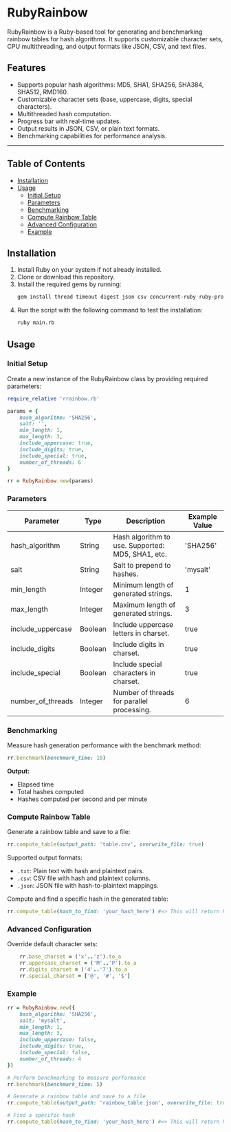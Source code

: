 # RubyRainbow

RubyRainbow is a Ruby-based tool for generating and benchmarking rainbow tables for hash algorithms. It supports customizable character sets, CPU multithreading, and output formats like JSON, CSV, and text files.

## Features

- Supports popular hash algorithms: MD5, SHA1, SHA256, SHA384, SHA512, RMD160.
- Customizable character sets (base, uppercase, digits, special characters).
- Multithreaded hash computation.
- Progress bar with real-time updates.
- Output results in JSON, CSV, or plain text formats.
- Benchmarking capabilities for performance analysis.

---

## Table of Contents

- [Installation](#installation)
- [Usage](#usage)
  - [Initial Setup](#initial-setup)
  - [Parameters](#parameters)
  - [Benchmarking](#benchmarking)
  - [Compute Rainbow Table](#compute-rainbow-table)
  - [Advanced Configuration](#advanced-configuration)
  - [Example](#example)

## Installation

1. Install Ruby on your system if not already installed.
2. Clone or download this repository.
3. Install the required gems by running:
   ```bash
   gem install thread timeout digest json csv concurrent-ruby ruby-progressbar
   ```
4. Run the script with the following command to test the installation:
   ```bash
   ruby main.rb
   ```

## Usage

### Initial Setup

Create a new instance of the RubyRainbow class by providing required parameters:

```ruby
require_relative 'rrainbow.rb'

params = {
    hash_algorithm: 'SHA256',
    salt: '',
    min_length: 1,
    max_length: 3,
    include_uppercase: true,
    include_digits: true,
    include_special: true,
    number_of_threads: 6
}

rr = RubyRainbow.new(params)
```

### Parameters

| Parameter         | Type    | Description                                       | Example Value |
| ----------------- | ------- | ------------------------------------------------- | ------------- |
| hash_algorithm    | String  | Hash algorithm to use. Supported: MD5, SHA1, etc. | 'SHA256'      |
| salt              | String  | Salt to prepend to hashes.                        | 'mysalt'      |
| min_length        | Integer | Minimum length of generated strings.              | 1             |
| max_length        | Integer | Maximum length of generated strings.              | 3             |
| include_uppercase | Boolean | Include uppercase letters in charset.             | true          |
| include_digits    | Boolean | Include digits in charset.                        | true          |
| include_special   | Boolean | Include special characters in charset.            | true          |
| number_of_threads | Integer | Number of threads for parallel processing.        | 6             |

### Benchmarking

Measure hash generation performance with the benchmark method:

```ruby
rr.benchmark(benchmark_time: 10)
```

**Output:**

- Elapsed time
- Total hashes computed
- Hashes computed per second and per minute

### Compute Rainbow Table

Generate a rainbow table and save to a file:

```ruby
rr.compute_table(output_path: 'table.csv', overwrite_file: true)
```

Supported output formats:

- `.txt`: Plain text with hash and plaintext pairs.
- `.csv`: CSV file with hash and plaintext columns.
- `.json`: JSON file with hash-to-plaintext mappings.

Compute and find a specific hash in the generated table:

```ruby
rr.compute_table(hash_to_find: 'your_hash_here') #=> This will return hash_here:plain_text
```

### Advanced Configuration

Override default character sets:

```ruby
    rr.base_charset = ('x'..'z').to_a
    rr.uppercase_charset = ('M'..'P').to_a
    rr.digits_charset = ('4'..'7').to_a
    rr.special_charset = ['@', '#', '$']
```

### Example

```ruby
rr = RubyRainbow.new({
    hash_algorithm: 'SHA256',
    salt: 'mysalt',
    min_length: 1,
    max_length: 3,
    include_uppercase: false,
    include_digits: true,
    include_special: false,
    number_of_threads: 4
})

# Perform benchmarking to measure performance
rr.benchmark(benchmark_time: 5)

# Generate a rainbow table and save to a file
rr.compute_table(output_path: 'rainbow_table.json', overwrite_file: true)

# Find a specific hash
rr.compute_table(hash_to_find: 'your_hash_here') #=> This will return hash_here:plain_text
```
